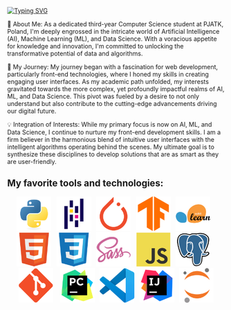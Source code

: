 <!-- ![Header](./icons/profile_header.png) -->



[![Typing SVG](https://readme-typing-svg.demolab.com/?lines=Welcome+to+my+GitHub!;My+name+is+Szymon+Szczurowski)](https://git.io/typing-svg)

🌟 About Me:
As a dedicated third-year Computer Science student at PJATK, Poland, I'm deeply engrossed in the intricate world of Artificial Intelligence (AI), Machine Learning (ML), and Data Science. With a voracious appetite for knowledge and innovation, I'm committed to unlocking the transformative potential of data and algorithms.


🚀 My Journey:
My journey began with a fascination for web development, particularly front-end technologies, where I honed my skills in creating engaging user interfaces. As my academic path unfolded, my interests gravitated towards the more complex, yet profoundly impactful realms of AI, ML, and Data Science. This pivot was fueled by a desire to not only understand but also contribute to the cutting-edge advancements driving our digital future.


💡 Integration of Interests:
While my primary focus is now on AI, ML, and Data Science, I continue to nurture my front-end development skills. I am a firm believer in the harmonious blend of intuitive user interfaces with the intelligent algorithms operating behind the scenes. My ultimate goal is to synthesize these disciplines to develop solutions that are as smart as they are user-friendly.

<b><h2>My favorite tools and technologies:</h2></b>


<div align="center">
    <img src="./icons/Python.png" width='80'>&nbsp;&nbsp;&nbsp;<img src="./icons/Pandas.png" width='80'>&nbsp;&nbsp;&nbsp;<img src="./icons/PyTorch.png" width='80'>&nbsp;&nbsp;&nbsp;<img src="./icons/TensorFlow.png" width='80'>&nbsp;&nbsp;&nbsp;<img src="./icons/scikit-learn.png" width='80'>&nbsp;&nbsp;&nbsp;<img src="./icons/HTML5.png" width='80'>&nbsp;&nbsp;&nbsp;<img src="./icons/CSS3.png" width='80'>&nbsp;&nbsp;&nbsp;<img src="./icons/Sass.png" width='80'>&nbsp;&nbsp;&nbsp;<img src="./icons/JavaScript.png" width='80'>&nbsp;&nbsp;&nbsp;<img src="./icons/PostgresSQL.png" width='80'>&nbsp;&nbsp;&nbsp;<img src="./icons/Git.png"width='80'> &nbsp;&nbsp;&nbsp;<img src="./icons/PyCharm.png" width='80'>&nbsp;&nbsp;&nbsp;<img src="./icons/Visual Studio Code (VS Code).png" width='80'>&nbsp;&nbsp;&nbsp;<img src="./icons/IntelliJ IDEA.png" width='80'>&nbsp;&nbsp;&nbsp;<img src="./icons/Jupyter.png" width='80'>
</div>
